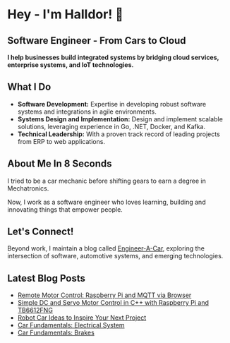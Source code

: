 # Hey - I'm Halldor! 👋
## Software Engineer - From Cars to Cloud

**I help businesses build integrated systems by bridging cloud services, enterprise systems, and IoT technologies.**

## What I Do

- **Software Development:** Expertise in developing robust software systems and integrations in agile environments.
- **Systems Design and Implementation:** Design and implement scalable solutions, leveraging experience in Go, .NET, Docker, and Kafka.
- **Technical Leadership:** With a proven track record of leading projects from ERP to web applications.

## About Me In 8 Seconds

I tried to be a car mechanic before shifting gears to earn a degree in Mechatronics.

Now, I work as a software engineer who loves learning, building and innovating things that empower people.

## Let's Connect!

Beyond work, I maintain a blog called [Engineer-A-Car](https://www.engineeracar.com/), exploring the intersection of software, automotive systems, and emerging technologies.

## Latest Blog Posts
<!-- BLOG-POST-LIST:START -->
- [Remote Motor Control: Raspberry Pi and MQTT via Browser](https://www.engineeracar.com/control-rpi-mqtt/)
- [Simple DC and Servo Motor Control in C++ with Raspberry Pi and TB6612FNG](https://www.engineeracar.com/motor-control-rpi-cpp/)
- [Robot Car Ideas to Inspire Your Next Project](https://www.engineeracar.com/robot-car-ideas/)
- [Car Fundamentals: Electrical System](https://www.engineeracar.com/car-fundamentals-electrical/)
- [Car Fundamentals: Brakes](https://www.engineeracar.com/car-fundamentals-brakes/)
<!-- BLOG-POST-LIST:END -->
